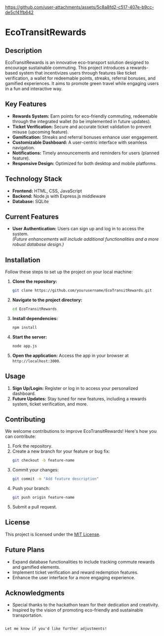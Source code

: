 

https://github.com/user-attachments/assets/5c8a8fd2-c517-407e-b9cc-de5cf41fb642

# EcoTransitRewards

## Description
EcoTransitRewards is an innovative eco-transport solution designed to encourage sustainable commuting. This project introduces a rewards-based system that incentivizes users through features like ticket verification, a wallet for redeemable points, streaks, referral bonuses, and gamified experiences. It aims to promote green travel while engaging users in a fun and interactive way.

## Key Features
- **Rewards System:** Earn points for eco-friendly commuting, redeemable through the integrated wallet (to be implemented in future updates).
- **Ticket Verification:** Secure and accurate ticket validation to prevent misuse (upcoming feature).
- **Gamification:** Streaks and referral bonuses enhance user engagement.
- **Customizable Dashboard:** A user-centric interface with seamless navigation.
- **Notifications:** Timely announcements and reminders for users (planned feature).
- **Responsive Design:** Optimized for both desktop and mobile platforms.

## Technology Stack
- **Frontend:** HTML, CSS, JavaScript
- **Backend:** Node.js with Express.js middleware
- **Database:** SQLite

## Current Features
- **User Authentication:** Users can sign up and log in to access the system.  
  *(Future enhancements will include additional functionalities and a more robust database design.)*

## Installation
Follow these steps to set up the project on your local machine:

1. **Clone the repository:**
   ```bash
   git clone https://github.com/yourusername/EcoTransitRewards.git
   ```
2. **Navigate to the project directory:**
   ```bash
   cd EcoTransitRewards
   ```
3. **Install dependencies:**
   ```bash
   npm install
   ```
4. **Start the server:**
   ```bash
   node app.js
   ```
5. **Open the application:**
   Access the app in your browser at `http://localhost:3000`.

## Usage
1. **Sign Up/Login:** Register or log in to access your personalized dashboard.
2. **Future Updates:** Stay tuned for new features, including a rewards system, ticket verification, and more.

## Contributing
We welcome contributions to improve EcoTransitRewards! Here's how you can contribute:
1. Fork the repository.
2. Create a new branch for your feature or bug fix:
   ```bash
   git checkout -b feature-name
   ```
3. Commit your changes:
   ```bash
   git commit -m "Add feature description"
   ```
4. Push your branch:
   ```bash
   git push origin feature-name
   ```
5. Submit a pull request.

## License
This project is licensed under the [MIT License](LICENSE).

## Future Plans
- Expand database functionalities to include tracking commute rewards and gamified elements.
- Implement ticket verification and reward redemption features.
- Enhance the user interface for a more engaging experience.

## Acknowledgments
- Special thanks to the hackathon team for their dedication and creativity.
- Inspired by the vision of promoting eco-friendly and sustainable transportation.
```

Let me know if you'd like further adjustments!
